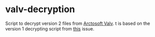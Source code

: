 # valv-decryption
Script to decrypt version 2 files from [Arctosoft Valv](https://github.com/Arctosoft/Valv-Android). t is based on the version 1 decrypting script from [this](https://github.com/Arctosoft/Valv-Android/issues/33) issue. 
